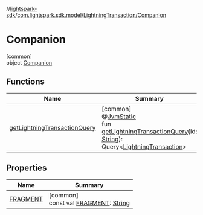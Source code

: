 //[lightspark-sdk](../../../../index.md)/[com.lightspark.sdk.model](../../index.md)/[LightningTransaction](../index.md)/[Companion](index.md)

# Companion

[common]\
object [Companion](index.md)

## Functions

| Name | Summary |
|---|---|
| [getLightningTransactionQuery](get-lightning-transaction-query.md) | [common]<br>@[JvmStatic](https://kotlinlang.org/api/latest/jvm/stdlib/kotlin.jvm/-jvm-static/index.html)<br>fun [getLightningTransactionQuery](get-lightning-transaction-query.md)(id: [String](https://kotlinlang.org/api/latest/jvm/stdlib/kotlin/-string/index.html)): Query&lt;[LightningTransaction](../index.md)&gt; |

## Properties

| Name | Summary |
|---|---|
| [FRAGMENT](-f-r-a-g-m-e-n-t.md) | [common]<br>const val [FRAGMENT](-f-r-a-g-m-e-n-t.md): [String](https://kotlinlang.org/api/latest/jvm/stdlib/kotlin/-string/index.html) |
